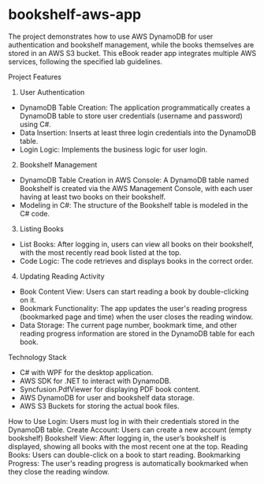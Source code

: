 # bookshelf-aws-app

The project demonstrates how to use AWS DynamoDB for user authentication and bookshelf management, while the books themselves are stored in an AWS S3 bucket. This eBook reader app integrates multiple AWS services, following the specified lab guidelines.

Project Features
1. User Authentication
- DynamoDB Table Creation: The application programmatically creates a DynamoDB table to store user credentials (username and password) using C#.
- Data Insertion: Inserts at least three login credentials into the DynamoDB table.
- Login Logic: Implements the business logic for user login.

2. Bookshelf Management
- DynamoDB Table Creation in AWS Console: A DynamoDB table named Bookshelf is created via the AWS Management Console, with each user having at least two books on their bookshelf.
- Modeling in C#: The structure of the Bookshelf table is modeled in the C# code.

3. Listing Books
- List Books: After logging in, users can view all books on their bookshelf, with the most recently read book listed at the top.
- Code Logic: The code retrieves and displays books in the correct order.

4. Updating Reading Activity
- Book Content View: Users can start reading a book by double-clicking on it.
- Bookmark Functionality: The app updates the user's reading progress (bookmarked page and time) when the user closes the reading window.
- Data Storage: The current page number, bookmark time, and other reading progress information are stored in the DynamoDB table for each book.

Technology Stack
  - C# with WPF for the desktop application.
  - AWS SDK for .NET to interact with DynamoDB.
  - Syncfusion.PdfViewer for displaying PDF book content.
  - AWS DynamoDB for user and bookshelf data storage.
  - AWS S3 Buckets for storing the actual book files.
    
How to Use
Login: Users must log in with their credentials stored in the DynamoDB table.
Create Account: Users can create a new account (empty bookshelf)
Bookshelf View: After logging in, the user’s bookshelf is displayed, showing all books with the most recent one at the top.
Reading Books: Users can double-click on a book to start reading.
Bookmarking Progress: The user's reading progress is automatically bookmarked when they close the reading window.
